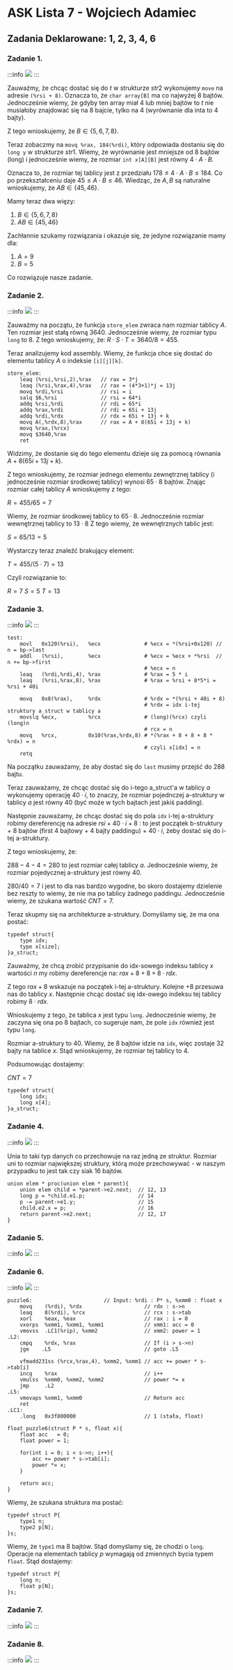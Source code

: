 # ASK Lista 7 - Wojciech Adamiec
## Zadania Deklarowane: 1, 2, 3, 4, 6

### Zadanie 1.
:::info
![](https://i.imgur.com/AkRiNEA.png)
:::

Zauważmy, że chcąc dostać się do $t$ w strukturze $str2$ wykonujemy `move` na adresie `(%rsi + 8)`. Oznacza to, że `char array[B]` ma co najwyżej 8 bajtów. Jednocześnie wiemy, że gdyby ten array miał 4 lub mniej bajtów to $t$ nie musiałoby znajdować się na 8 bajcie, tylko na 4 (wyrównanie dla inta to 4 bajty).

Z tego wnioskujemy, że $B \in \{5, 6, 7, 8\}$.

Teraz zobaczmy na `movq %rax, 184(%rdi)`, który odpowiada dostaniu się do `long y` w strukturze $str1$. Wiemy, że wyrównanie jest mniejsze od 8 bajtów (long) i jednocześnie wiemy, że rozmiar `int x[A][B]` jest równy $4\cdot A \cdot B$.

Oznacza to, że rozmiar tej tablicy jest z przedziału $178 \leq 4 \cdot A \cdot B \leq 184$. Co po przekształceniu daje $45 \leq A \cdot B \leq 46$. Wiedząc, że $A, B$ są naturalne wnioskujemy, że $AB \in \{45, 46\}$.

Mamy teraz dwa więzy:

1. $B \in \{5, 6, 7, 8\}$
2. $AB \in \{45, 46\}$

Zachłannie szukamy rozwiązania i okazuje się, że jedyne rozwiązanie mamy dla:

1. $A = 9$
2. $B = 5$

Co rozwiązuje nasze zadanie.

### Zadanie 2.
:::info
![](https://i.imgur.com/KbR7QiR.png)
:::

Zauważmy na początu, że funkcja `store_elem` zwraca nam rozmiar tablicy $A$. Ten rozmiar jest stałą równą $3640$. Jednocześnie wiemy, że rozmiar typu `long` to $8$. Z tego wnioskujemy, że: $R \cdot S \cdot T = 3640 / 8 = 455$.

Teraz analizujemy kod assembly. Wiemy, że funkcja chce się dostać do elementu tablicy $A$ o indeksie `[i][j][k]`.

```
store_elem:
    leaq (%rsi,%rsi,2),%rax   // rax = 3*j
    leaq (%rsi,%rax,4),%rax   // rax = (4*3+1)*j = 13j
    movq %rdi,%rsi            // rsi = i
    salq $6,%rsi              // rsi = 64*i
    addq %rsi,%rdi            // rdi = 65*i
    addq %rax,%rdi            // rdi = 65i + 13j
    addq %rdi,%rdx            // rdx = 65i + 13j + k
    movq A(,%rdx,8),%rax      // rax = A + 8(65i + 13j + k)
    movq %rax,(%rcx)
    movq $3640,%rax
    ret
```

Widzimy, że dostanie się do tego elementu dzieje się za pomocą równania $A + 8(65i + 13j + k)$.

Z tego wnioskujemy, że rozmiar jednego elementu zewnętrznej tablicy (i jednocześnie rozmiar środkowej tablicy) wynosi $65 \cdot 8$ bajtów. Znając rozmiar całej tablicy $A$ wnioskujemy z tego:

$R = 455 / 65 = 7$

Wiemy, że rozmiar środkowej tablicy to $65 \cdot 8$. Jednocześnie rozmiar wewnętrznej tablicy to $13 \cdot 8$ Z tego wiemy, że wewnętrznych tablic jest:

$S = 65 / 13 = 5$

Wystarczy teraz znaleźć brakujący element:

$T = 455 / (5 \cdot 7) = 13$

Czyli rozwiązanie to:

$R = 7$
$S = 5$
$T = 13$

### Zadanie 3.
:::info
![](https://i.imgur.com/cwi41af.png)
:::

```=
test:
    movl   0x120(%rsi),   %ecx              # %ecx = *(%rsi+0x120) // n = bp->last
    addl   (%rsi),        %ecx              # %ecx = %ecx + *%rsi  // n += bp->first
                                            # %ecx = n
    leaq   (%rdi,%rdi,4), %rax              # %rax = 5 * i
    leaq   (%rsi,%rax,8), %rax              # %rax = %rsi + 8*5*i = %rsi + 40i
    
    movq   0x8(%rax),     %rdx              # %rdx = *(%rsi + 40i + 8)
                                            # %rdx = idx i-tej struktury a_struct w tablicy a
    movslq %ecx,          %rcx              # (long)(%rcx) czyli (long)n
                                            # rcx = n
    movq   %rcx,          0x10(%rax,%rdx,8) # *(%rax + 8 + 8 + 8 * %rdx) = n 
                                            # czyli x[idx] = n
    retq
```

Na początku zauważamy, że aby dostać się do `last` musimy przejść do $288$ bajtu.

Teraz zauważamy, że chcąc dostać się do i-tego a_struct'a w tablicy $a$ wykonujemy operację $40 \cdot i$, to znaczy, że rozmiar pojednczej a-struktury w tablicy $a$ jest równy $40$ (być może w tych bajtach jest jakiś padding).

Następnie zauważamy, że chcąc dostać się do pola `idx` i-tej a-struktury robimy dereferencję na adresie $rsi + 40\cdot i + 8$ : to jest początek b-struktury + $8$ bajtów (first $4$ bajtowy + $4$ bajty paddingu) + $40\cdot i$, żeby dostać się do i-tej a-struktury.

Z tego wnioskujemy, że:

$288 - 4 - 4 = 280$ to jest rozmiar całej tablicy $a$. Jednocześnie wiemy, że rozmiar pojedycznej a-struktury jest równy $40$.

$280/40 = 7$ i jest to dla nas bardzo wygodne, bo skoro dostajemy dzielenie bez reszty to wiemy, że nie ma po tablicy żadnego paddingu. Jednocześnie wiemy, że szukana wartość $CNT = 7$.

Teraz skupmy się na architekturze a-struktury. Domyślamy się, że ma ona postać:

```c=
typedef struct{
    type idx;
    type x[size];
}a_struct;
```

Zauważmy, że chcą zrobić przypisanie do idx-sowego indeksu tablicy $x$ wartości $n$ my robimy dereferencje na: $rax + 8 + 8 + 8 \cdot rdx$.

Z tego $rax + 8$ wskazuje na początek i-tej a-struktury.
Kolejne $+8$ przesuwa nas do tablicy $x$.
Następnie chcąc dostać się idx-owego indeksu tej tablicy robimy $8 \cdot rdx$.

Wnioskujemy z tego, że tablica $x$ jest typu `long`. Jednocześnie wiemy, że zaczyna się ona po 8 bajtach, co sugeruje nam, że pole `idx` również jest typu `long`.

Rozmiar a-struktury to $40$. Wiemy, że $8$ bajtów idzie na `idx`, więc zostaje $32$ bajty na tablice $x$. Stąd wnioskujemy, że rozmiar tej tablicy to $4$.

Podsumowując dostajemy:

$CNT = 7$
```c=
typedef struct{
    long idx;
    long x[4];
}a_struct;
```

### Zadanie 4.
:::info
![](https://i.imgur.com/ZLHvffi.png)
:::

Unia to taki typ danych co przechowuje na raz jedną ze struktur. Rozmiar uni to rozmiar największej struktury, którą może przechowywać - w naszym przypadku to jest tak czy siak $16$ bajtów.

```c=
union elem * proc(union elem * parent){
    union elem child = *parent->e2.next;  // 12, 13
    long p = *child.e1.p;                 // 14
    p -= parent->e1.y;                    // 15
    child.e2.x = p;                       // 16
    return parent->e2.next;               // 12, 17
}
```

### Zadanie 5.
:::info
![](https://i.imgur.com/f9ppLd2.png)
:::

### Zadanie 6.
:::info
![](https://i.imgur.com/9wcukMr.png)
:::

```=
puzzle6:                       // Input: %rdi : P* s, %xmm0 : float x
    movq    (%rdi), %rdx                    // rdx : s->n
    leaq    8(%rdi), %rcx                   // rcx : s->tab
    xorl    %eax, %eax                      // rax : i = 0
    vxorps  %xmm1, %xmm1, %xmm1             // xmm1: acc = 0
    vmovss  .LC1(%rip), %xmm2               // xmm2: power = 1
.L2: 
    cmpq    %rdx, %rax                      // If (i > s->n)  
    jge    .L5                              // goto .L5
    
    vfmadd231ss (%rcx,%rax,4), %xmm2, %xmm1 // acc += power * s->tab[i]
    incq    %rax                            // i++
    vmulss  %xmm0, %xmm2, %xmm2             // power *= x
    jmp     .L2
.L5:  
    vmovaps %xmm1, %xmm0                    // Return acc
    ret
.LC1: 
    .long   0x3f800000                      // 1 (stała, float)
```

```c=
float puzzle6(struct P * s, float x){
    float acc   = 0;
    float power = 1;
    
    for(int i = 0; i < s->n; i++){
        acc += power * s->tab[i];
        power *= x;
    }
    
    return acc; 
}
```

Wiemy, że szukana struktura ma postać:

```c=
typedef struct P{
    type1 n;
    type2 p[N];
}s;
```

Wiemy, że `type1` ma 8 bajtów. Stąd domyślamy się, że chodzi o `long`. Operacje na elementach tablicy $p$ wymagają od zmiennych bycia typem `float`. Stąd dostajemy:

```c=
typedef struct P{
    long n;
    float p[N];
}s;
```

### Zadanie 7.
:::info
![](https://i.imgur.com/iFzQIg3.png)
:::

### Zadanie 8.
:::info
![](https://i.imgur.com/9mJ73pa.png)
:::